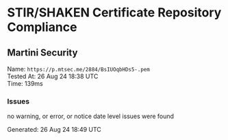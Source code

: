 # STIR/SHAKEN Certificate Repository Compliance

## Martini Security

Name: `https://p.mtsec.me/2884/BsIUOqbHDs5-.pem`\
Tested At: 26 Aug 24 18:38 UTC\
Time: 139ms

### Issues

no warning, or error, or notice date level issues were found

Generated: 26 Aug 24 18:49 UTC